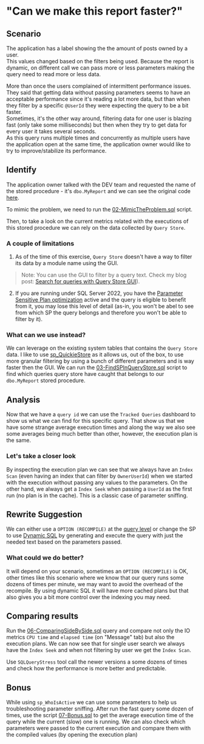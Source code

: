 # "Can we make this report faster?"

## Scenario

The application has a label showing the the amount of posts owned by a user.  
This values changed based on the filters being used. Because the report is dynamic, on different call we can pass more or less parameters making the query need to read more or less data.  

More than once the users complained of intermittent performance issues. They said that getting data without passing parameters seems to have an acceptable performance since it's reading a lot more data, but than when they filter by a specific `@UserId` they were expecting the query to be a bit faster.  
Sometimes, it's the other way around, filtering data for one user is blazing fast (only take some milliseconds) but then when they try to get data for every user it takes several seconds.  
As this query runs multiple times and concurrently as multiple users have the application open at the same time, the application owner would like to try to improve/stabilize its performance.  

## Identify

The application owner talked with the DEV team and requested the name of the stored procedure - it's `dbo.MyReport` and we can see the original code [here](01-Original.sql).

To mimic the problem, we need to run the [02-MimicTheProblem.sql](02-MimicTheProblem.sql) script.

Then, to take a look on the current metrics related with the executions of this stored procedure we can rely on the data collected by `Query Store`.

### A couple of limitations

1. As of the time of this exercise, `Query Store` doesn't have a way to filter its data by a module name using the GUI.

> Note: You can use the GUI to filter by a query text. Check my blog post: [Search for queries with Query Store GUI](https://claudioessilva.eu/2024/01/29/Search-for-queries-with-Query-Store-GUI/)).

2. If you are running under SQL Server 2022, you have the [Parameter Sensitive Plan optimization](https://learn.microsoft.com/en-us/sql/relational-databases/performance/parameter-sensitive-plan-optimization) active and the query is eligible to benefit from it, you may lose this level of detail (as-in, you won't be abel to see from which SP the query belongs and therefore you won't be able to filter by it).

### What can we use instead?

We can leverage on the existing system tables that contains the `Query Store` data.
I like to use [sp_QuickieStore](https://github.com/erikdarlingdata/DarlingData/tree/main/sp_QuickieStore) as it allows us, out of the box, to use more granular filtering by using a bunch of different parameters and is way faster then the GUI.
We can run the [03-FindSPInQueryStore.sql](03-FindSPInQueryStore.sql) script to find which queries query store have caught that belongs to our `dbo.MyReport` stored procedure.

## Analysis

Now that we have a `query id` we can use the `Tracked Queries` dashboard to show us what we can find for this specific query.
That show us that we have some strange average execution times and along the way we also see some averages being much better than other, however, the execution plan is the same.

### Let's take a closer look

By inspecting the execution plan we can see that we always have an `Index Scan` (even having an index that can filter by `OwnerUserId`) when we started with the execution without passing any values to the parameters.
On the other hand, we always get a `Index Seek` when passing a `UserId` as the first run (no plan is in the cache).
This is a classic case of parameter sniffing.

## Rewrite Suggestion

We can either use a `OPTION (RECOMPILE)` at the [query level](04-RecompileVersion.sql) or change the SP to use [Dynamic SQL](05-DynamicVersion.sql) by generating and execute the query with just the needed text based on the parameters passed.

### What could we do better?

It will depend on your scenario, sometimes an `OPTION (RECOMPILE)` is OK, other times like this scenario where we know that our query runs some dozens of times per minute, we may want to avoid the overhead of the recompile.
By using dynamic SQL it will have more cached plans but that also gives you a bit more control over the indexing you may need.

## Comparing results

Run the [06-ComparingSideBySide.sql](06-ComparingSideBySide.sql) query and compare not only the IO metrics `CPU time` and `elapsed time` (on "Message" tab) but also the execution plans.
We can now see that for single user search we always have the `Index Seek` and when not filtering by user we get the `Index Scan`.

Use `SQLQueryStress` tool call the newer versions a some dozens of times and check how the performance is more better and predictable.

## Bonus

While using `sp_WhoIsActive` we can use some parameters to help us troubleshooting parameter sniffing.
After run the fast query some dozen of times, use the script [07-Bonus.sql](07-Bonus.sql) to get the average execution time of the query while the current (slow) one is running.
We can also check which parameters were passed to the current execution and compare them with the compiled values (by opening the execution plan)
